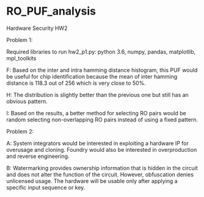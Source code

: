 # RO_PUF_analysis
Hardware Security HW2

Problem 1:

Required libraries to run hw2_p1.py: python 3.6, numpy, pandas, matplotlib, mpl_toolkits

F: Based on the inter and intra hamming distance histogram, this PUF would be useful for chip identification because the mean of inter hamming distance is 118.3 out of 256 which is very close to 50%.

H: The distribution is slightly better than the previous one but still has an obvious pattern.

I: Based on the results, a better method for selecting RO pairs would be random selecting non-overlapping RO pairs instead of using a fixed pattern.

Problem 2:

A: System integrators would be interested in exploiting a hardware IP for overusage and cloning. Foundry would also be interested in overproduction and reverse engineering.

B: Watermarking provides ownership information that is hidden in the circuit and does not alter the function of the circuit. However, obfuscation denies unlicensed usage. The hardware will be usable only after applying a specific input sequence or key.

